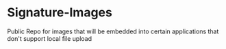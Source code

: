# Signature-Images
Public Repo for images that will be embedded into certain applications that don't support local file upload
